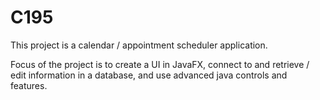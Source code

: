 # C195
This project is a calendar / appointment scheduler application.

Focus of the project is to create a UI in JavaFX, connect to and retrieve / edit information in a database, and use advanced java controls and features.


